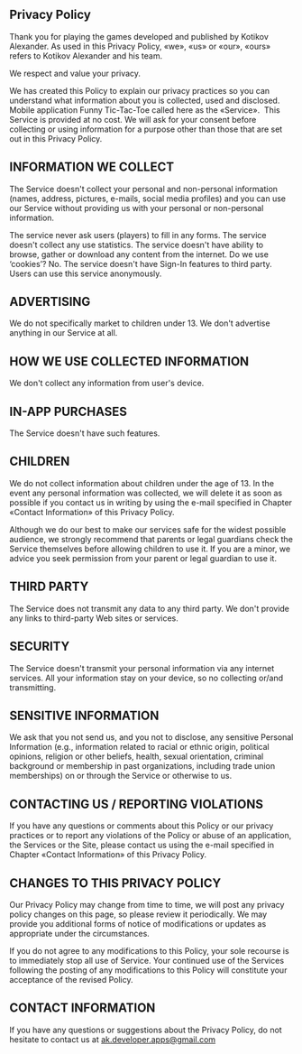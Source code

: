 ## Privacy Policy


Thank you for playing the games developed and published by Kotikov Alexander. 
As used in this Privacy Policy, «we», «us» or «our», «ours» refers to Kotikov Alexander and his team.

We respect and value your privacy.

We has created this Policy to explain our privacy practices so you can understand what information about you is collected, used and disclosed. Mobile application Funny Tic-Tac-Toe called here as the «Service».  This Service is provided at no cost.
We will ask for your consent before collecting or using information for a purpose other than those that are set out in this Privacy Policy.

## INFORMATION WE COLLECT
The Service doesn't collect your personal and non-personal information (names, address, pictures, e-mails, social media profiles) and you can use our Service without providing us with your personal or non-personal information.

The service never ask users (players) to fill in any forms.
The service doesn't collect any use statistics.
The service doesn't have ability to browse, gather or download any content from
the internet.
Do we use ‘cookies’? No.
The service doesn't have Sign-In features to third party.
Users can use this service anonymously.

## ADVERTISING
We do not specifically market to children under 13. We don't advertise anything
in our Service at all.

## HOW WE USE COLLECTED INFORMATION
We don't collect any information from user's  device.

## IN-APP PURCHASES
The Service doesn't have such features.

## CHILDREN
We do not collect information about children under the age of 13. In the event any personal information was collected, we will delete it as soon as possible if you contact us in writing by using the e-mail specified in Chapter «Contact Information» of this Privacy Policy.

Although we do our best to make our services safe for the widest possible audience, we strongly recommend that parents or legal guardians check the Service themselves before allowing children to use it.
If you are a minor, we advice you seek permission from your parent or legal guardian to use it.

## THIRD PARTY
The Service does not transmit any data to any third party.
We don't provide any links to third-party Web sites or services.

## SECURITY
The Service doesn't transmit your personal information via any internet services.
All your information stay on your device, so no collecting or/and transmitting.

## SENSITIVE INFORMATION
We ask that you not send us, and you not to disclose, any sensitive Personal Information (e.g., information related to racial or ethnic origin, political opinions, religion or other beliefs, health, sexual orientation, criminal background or membership in past organizations, including trade union memberships) on or through the Service or otherwise to us.

## CONTACTING US / REPORTING VIOLATIONS
If you have any questions or comments about this Policy or our privacy practices or to report any violations of the Policy or abuse of an application, the Services or the Site, please contact us using the e-mail specified in Chapter «Contact Information» of this Privacy Policy.

## CHANGES TO THIS PRIVACY POLICY
Our Privacy Policy may change from time to time, we will post any privacy policy changes on this page, so please review it periodically. We may provide you additional forms of notice of modifications or updates as appropriate under the circumstances.

If you do not agree to any modifications to this Policy, your sole recourse is to immediately stop all use of Service. Your continued use of  the Services following the posting of any modifications to this Policy will constitute your acceptance of the revised Policy.

## CONTACT INFORMATION
If you have any questions or suggestions about the Privacy Policy, do not hesitate to contact us at ak.developer.apps@gmail.com
